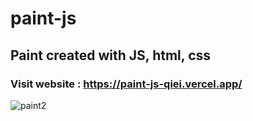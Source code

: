 # paint-js
## Paint created with JS, html, css
### Visit website : https://paint-js-qiei.vercel.app/

![paint2](https://user-images.githubusercontent.com/84631641/192889349-451cdef2-766d-4869-a1b1-b36c28f05543.png)
